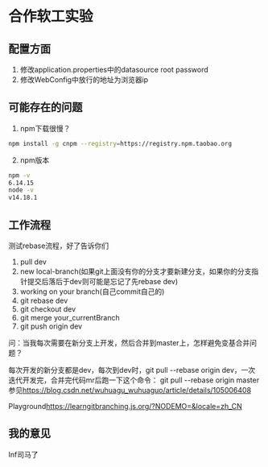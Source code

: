 # 合作软工实验

## 配置方面

1. 修改application.properties中的datasource root password
2. 修改WebConfig中放行的地址为浏览器ip

## 可能存在的问题

1. npm下载很慢？

```bash
npm install -g cnpm --registry=https://registry.npm.taobao.org
```

2. npm版本

```bash
npm -v
6.14.15
node -v
v14.18.1
```

## 工作流程
测试rebase流程，好了告诉你们

1. pull dev 
2. new local-branch(如果git上面没有你的分支才要新建分支，如果你的分支指针提交后落后于dev则可能是忘记了先rebase dev)
3. working on your branch(自己commit自己的)
4. git rebase dev
5. git checkout dev
6. git merge your_currentBranch
7. git push origin dev


问：当我每次需要在新分支上开发，然后合并到master上，怎样避免变基合并问题？

每次开发的新分支都是dev，每次到dev时，git pull --rebase origin dev，一次迭代开发完，合并完代码mr后跑一下这个命令： git pull --rebase origin master
参见<https://blog.csdn.net/wuhuagu_wuhuaguo/article/details/105006408>

Playground<https://learngitbranching.js.org/?NODEMO=&locale=zh_CN>
## 我的意见

Inf司马了
